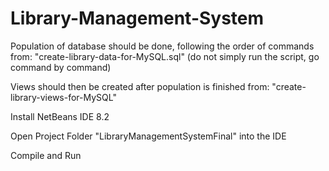 # Library-Management-System
Population of database should be done, following the order of commands from:
	"create-library-data-for-MySQL.sql" (do not simply run the script, go command by command)


Views should then be created after population is finished from:
	"create-library-views-for-MySQL"

Install NetBeans IDE 8.2

Open Project Folder "LibraryManagementSystemFinal" into the IDE

Compile and Run
